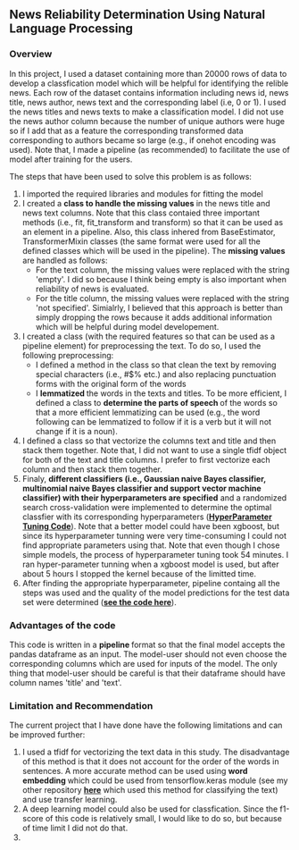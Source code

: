 <h2> News Reliability Determination Using Natural Language Processing</h2>
<h3> Overview</h3>
<p> In this project, I used a dataset containing more than 20000 rows of data to develop a classfication model which will be helpful for identifying the relible news. Each row of the dataset contains information including news id, news title, news author, news text and the corresponding label (i.e, 0 or 1). I used the news titles and news texts to make a classification model. I did not use the news author column because the number of unique authors were huge so if I add that as a feature the corresponding transformed data corresponding to authors became so large (e.g., if onehot encoding was used). Note that, I made a pipeline (as recommended) to facilitate the use of model after training for the users. </p>
<p> The steps that have been used to solve this problem is as follows:<br>
<ol>
<li> I imported the required libraries and modules for fitting the model </li>
<li> I created a <strong>class to handle the missing values</strong> in the news title and news text columns. Note that this class contaied three important methods (i.e., fit, fit_transform and transform)  so that it can be used as an element in a pipeline. Also, this class inhered from BaseEstimator, TransformerMixin classes (the same format were used for all the defined classes which will be used in the pipeline). The <strong>missing values </strong> are handled as follows:
<ul>
<li> For the text column, the missing values were replaced with the string 'empty'. I did so because I think being empty is also important when reliability of news is evaluated.</li>
<li> For the title column, the missing values were replaced with the string 'not specified'. Simialrly, I believed that this approach is better than simply dropping the rows because it adds additional information which will be helpful during model developement. </li>
</ul> 
</li>
<li> I created a class (with the required features so that can be used as a pipeline element) for preprocessing the text. To do so, I used the following preprocessing:
  <ul><li> I defined a method in the class so that clean the text by removing special characters (i.e., #$% etc.) and also replacing punctuation forms with the original form of the words</li>
    <li> I <strong>lemmatized </strong> the words in the texts and titles. To be more efficient, I defined a class to <strong>determine the parts of speech </strong> of the words so that a more efficient lemmatizing can be used (e.g., the word following can be lemmatized to follow if it is a verb but it will not change if it is a noun).</li>
      
    
  </ul>
  </li>
  <li> I defined a class so that vectorize the columns text and title and then stack them together. Note that, I did not want to use a single tfidf object for both of the text and title columns. I prefer to first vectorize each column and then stack them together. </li>
  <li>Finaly, <strong> different classifiers (i.e., Gaussian naive Bayes classifier, multinomial naive Bayes classifier and support vector machine classifier) with their hyperparameters are specified</strong> and a randomized search cross-validation were implemented to determine the optimal classfier with its corresponding hyperparameters (<a href='https://github.com/kaveh7293/ABC_News/blob/main/Take_Home_Assignment_HyperParameterTuning.py'><strong>HyperParameter Tuning Code</strong></a>). Note that a better model could have been xgboost, but since its hyperparameter tunning were very time-consuming I could not find appropriate parameters using that. Note that even though I chose simple models, the process of hyperparameter tuning took 54 minutes. I ran hyper-parameter tunning when a xgboost model is used, but after about 5 hours I stopped the kernel because of the limitted time. 
   </li>
  <li>After finding the appropriate hyperparameter, pipeline containg all the steps was used  and the quality of the model predictions for the test data set were determined (<a href='https://github.com/kaveh7293/ABC_News/blob/main/Take_Home_Assignment_FittingModel.py'><strong>see the code here</strong></a>). 
  </li>
 </ol>
 <h3> Advantages of the code</h3>
 <p> This code is written in a <strong> pipeline </strong> format so that the final model accepts the pandas dataframe as an input. The model-user should not even choose the corresponding columns which are used for inputs of the model. The only thing that model-user should be careful is that their dataframe should have column names 'title' and 'text'.
 <h3> Limitation and Recommendation </h3>
 <p> The current project that I have done have the following limitations and can be improved further:
 <ol>
 <li>
  I used a tfidf for vectorizing the text data in this study. The disadvantage of this method is that it does not account for the order of the words in sentences. A more accurate method can be used using <strong>word embedding </strong> which could be used from tensorflow.keras module (see my other repository <a href='https://github.com/kaveh7293/Spotify-Reviews-'> <strong>here</strong></a> which used this method for classifying the text) and use transfer learning.  
 </li>
  <li> A deep learning model could also be used for classfication. Since the f1-score of this code is relatively small, I would like to do so, but because of time limit I did not do that. </li>
  <li> 
 </ol>
